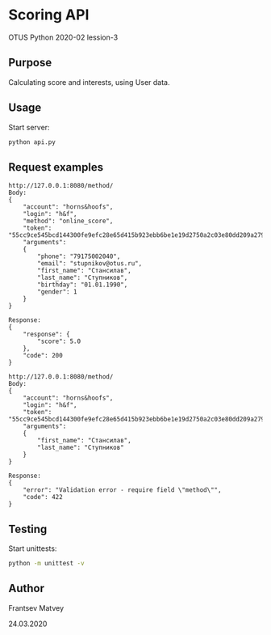 # Scoring API

OTUS Python 2020-02 lession-3

## Purpose
Calculating score and interests, using User data.

## Usage
Start server:
```bash
python api.py
```

## Request examples
```
http://127.0.0.1:8080/method/
Body:
{
	"account": "horns&hoofs", 
	"login": "h&f", 
	"method": "online_score", 
	"token": "55cc9ce545bcd144300fe9efc28e65d415b923ebb6be1e19d2750a2c03e80dd209a27954dca045e5bb12418e7d89b6d718a9e35af34e14e1d5bcd5a08f21fc95",
	"arguments": 
	{
		"phone": "79175002040", 
		"email": "stupnikov@otus.ru", 
		"first_name": "Стансилав", 
		"last_name": "Ступников", 
		"birthday": "01.01.1990", 
		"gender": 1
	}
}

Response:
{
    "response": {
        "score": 5.0
    },
    "code": 200
}
```

```
http://127.0.0.1:8080/method/
Body:
{
	"account": "horns&hoofs", 
	"login": "h&f", 
	"token": "55cc9ce545bcd144300fe9efc28e65d415b923ebb6be1e19d2750a2c03e80dd209a27954dca045e5bb12418e7d89b6d718a9e35af34e14e1d5bcd5a08f21fc95",
	"arguments": 
	{
		"first_name": "Стансилав", 
		"last_name": "Ступников"
	}
}

Response:
{
    "error": "Validation error - require field \"method\"",
    "code": 422
}
```

## Testing
Start unittests:
```bash
python -m unittest -v
```

## Author
Frantsev Matvey

24.03.2020
